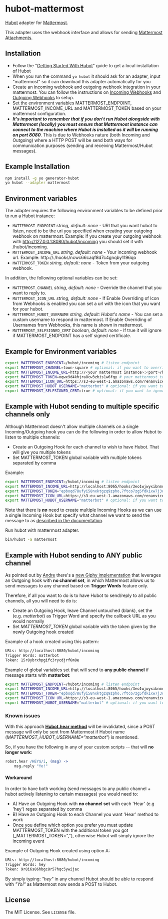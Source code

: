 
# hubot-mattermost

[Hubot](https://github.com/github/hubot) adapter for [Mattermost](http://www.mattermost.org/).

This adapter uses the webhook interface and allows for sending [Mattermost Attachments](https://docs.mattermost.com/developer/message-attachments.html).


## Installation

* Follow the "[Getting Started With Hubot](https://hubot.github.com/docs/)" guide to get a local installation of Hubot
* When you run the command `yo hubot` it should ask for an adapter, input "mattermost" so it can download this adapter automatically for you
* Create an incoming webhook and outgoing webhook integration in your mattermost. You can follow the instructions on [Incoming Webhooks](http://docs.mattermost.com/developer/webhooks-incoming.html#enabling-incoming-webhooks) and [Outgoing Webhooks](http://docs.mattermost.com/developer/webhooks-outgoing.html#enabling-outgoing-webhooks) to setup.
* Set the environment variables MATTERMOST_ENDPOINT, MATTERMOST_INCOME_URL and MATTERMOST_TOKEN based on your mattermost configuration.
* ***It's important to remember that if you don't run Hubot alongside with Mattermost (locally) you must ensure that Mattermost instance can connect to the machine where Hubot is installed as it will be running on port 8080***. This is due to Webhooks nature (both Incoming and Outgoing) where a HTTP POST will be send both ways for communication purposes (sending and receiving Mattermost/Hubot messages).

## Example Installation

  ```sh
npm install -g yo generator-hubot
yo hubot --adapter mattermost
  ```

## Environment variables

The adapter requires the following environment variables to be defined prior to run a Hubot instance:

* `MATTERMOST_ENDPOINT` _string, default: none_ - URI that you want hubot to listen, need to be the uri you specified when creating your outgoing webhook on mattermost. Example: if you create your outgoing webhook with http://127.0.0.1:8080/hubot/incoming you should set it with /hubot/incoming.
* `MATTERMOST_INCOME_URL` _string, default: none_ - Your incoming webhook url. Example: http://<your mattermost instance>:<port>/hooks/ncwc66caqf8d7c4gnqby1196qo
* `MATTERMOST_TOKEN` _string, default: none_ - Token from your outgoing webhook.

In addition, the following optional variables can be set:

* `MATTERMOST_CHANNEL` _string, default: none_ - Override the channel that you want to reply to.
* `MATTERMOST_ICON_URL` _string, default: none_ - If Enable Overriding of Icon from Webhooks is enabled you can set a url with the icon that you want for your hubot.
* `MATTERMOST_HUBOT_USERNAME` _string, default: Hubot's name_ - You can set a custom username to respond in mattermost. If Enable Overriding of Usernames from Webhooks, this name is shown in mattermost.
* `MATTERMOST_SELFSIGNED_CERT` _boolean, default: none_ - If true it will ignore if MATTERMOST_ENDPOINT has a self signed certificate.

## Example for Environment variables
  ```sh
export MATTERMOST_ENDPOINT=/hubot/incoming # listen endpoint
export MATTERMOST_CHANNEL=town-square # optional: if you want to override your channel
export MATTERMOST_INCOME_URL=http://<your mattermost instance>:<port>/hooks/ncwc66caqf8d7c4gnqby1196qo # your mattermost income url
export MATTERMOST_TOKEN=oqwx9d4khjra8cw3zbis1w6fqy # your mattermost token
export MATTERMOST_ICON_URL=https://s3-eu-west-1.amazonaws.com/renanvicente/toy13.png # optional: if you want to override hubot icon
export MATTERMOST_HUBOT_USERNAME="matterbot" # optional: if you want to override hubot name
export MATTERMOST_SELFSIGNED_CERT=true # optional: if you want to ignore self signed certificate

  ```

## Example with Hubot sending to multiple specific channels only

Although Mattermost doesn't allow multiple channels on a single Incoming/Outgoing hook you can do the following in order to allow Hubot to listen to multiple channels:

* Create an Outgoing Hook for each channel to wish to have Hubot. That will give you multiple tokens
* Set MATTERMOST_TOKEN global variable with multiple tokens separated by comma

Example:
```sh
export MATTERMOST_ENDPOINT=/hubot/incoming # listen endpoint
export MATTERMOST_INCOME_URL=http://localhost:8065/hooks/3eo1wjwyxibnmd5rsusk4h4pgh # your mattermost income url
export MATTERMOST_TOKEN="epboqd78ufyi58nxktgzq9zpho,7ftco7zg5fdkixw7j3okmuo3eo" # your mattermost token for **each Channel**
export MATTERMOST_ICON_URL=https://s3-eu-west-1.amazonaws.com/renanvicente/toy13.png # optional: if you want to override hubot icon
export MATTERMOST_HUBOT_USERNAME="matterbot" # optional: if you want to override hubot name
```

Note that there is ***no*** need to create multiple Incoming Hooks as we can use a single Incoming Hook but specify what channel we want to send the message to as [described in the documentation](http://docs.mattermost.org/integrations/webhooks/Incoming-Webhooks.html).


Run hubot with mattermost adapter.
  ```sh
bin/hubot -a mattermost
  ```

## Example with Hubot sending to ANY public channel

As pointed out by [Andre](https://github.com/devTechi) there's a [new Giphy implementation](https://github.com/mattermost/mattermost-integration-giphy) that leverages an Outgoing hook with **no channel set**, in which Mattermost allows us to send messages to any channel based on **Trigger Words** feature only.

Therefore, if all you want to do is to have Hubot to send/reply to all public channels, all you will need to do is:

* Create an Outgoing Hook, leave Channel untouched (blank), set the <Hubot Name> (e.g. *matterbot*) as Trigger Word and specify the callback URL as you would normally
* Set *MATTERMOST_TOKEN* global variable with the token given by the newly Outgoing hook created

Example of a hook created using this pattern:
```sh
URLs: http://localhost:8080/hubot/incoming
Trigger Words: matterbot
Token: 15r8ybrxhpgifc3rycdjrf6m8e
```

Example of global variables set that will send to **any public channel** if message starts with **matterbot**:
```sh
export MATTERMOST_ENDPOINT=/hubot/incoming # listen endpoint
export MATTERMOST_INCOME_URL=http://localhost:8065/hooks/3eo1wjwyxibnmd5rsusk4h4pgh # your mattermost income url
export MATTERMOST_TOKEN="epboqd78ufyi58nxktgzq9zpho,7ftco7zg5fdkixw7j3okmuo3eo" # your mattermost token
export MATTERMOST_ICON_URL=https://s3-eu-west-1.amazonaws.com/renanvicente/toy13.png # optional: if you want to override hubot icon
export MATTERMOST_HUBOT_USERNAME="matterbot" # optional: if you want to override hubot name
```

### Known issues

With this approach [**Hubot.hear method**](https://hubot.github.com/docs/scripting/#hearing-and-responding) will be invalidated, since a POST message will only be sent from Mattermost if Hubot name (_MATTERMOST_HUBOT_USERNAME="matterbot"_) is mentioned.

So, if you have the following in any of your custom scripts -- that will **no longer work**:

```coffeescript
robot.hear /HEY$/i, (msg) ->
	msg.reply "Yo!"
```

#### Workaround

In order to have both working (send messages to any public channel + hubot actively listening to certain messages) you would need to:

* A) Have an Outgoing Hook with **no channel set** with each 'Hear' (e.g 'hey') regex separated by comma
* B) Have an Outgoing Hook to each Channel you want 'Hear' method to work
* Once you define which option you prefer you must update MATTERMOST_TOKEN with the additional token you got (_MATTERMOST_TOKEN="<token1>,<token2>"), otherwise Hubot will simply ignore the incoming event

Example of Outgoing Hook created using option A:
```sh
URLs: http://localhost:8080/hubot/incoming
Trigger Words: hey
Token: 9r8i6s86hbgc8r57hqc5ywijac
```

By simply typing: *"hey"* in any channel Hubot should be able to respond with *"Yo!"* as Mattermost now sends a POST to Hubot.

## License
The MIT License. See `LICENSE` file.
